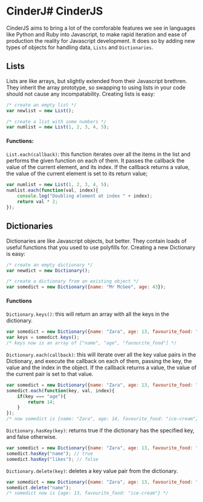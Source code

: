 # CinderJ# CinderJS

CinderJS aims to bring a lot of the comforable features we see in languages like Python and Ruby into Javascript, to make rapid iteration and ease of production the reality for Javascript development. It does so by adding new types of objects for handling data, `Lists` and `Dictionaries`.

## Lists
Lists are like arrays, but slightly extended from their Javascript brethren. They inherit the array prototype, so swapping to using lists in your code should not cause any incompatability. Creating lists is easy:

``` javascript
/* create an empty list */
var newlist = new List();

/* create a list with some numbers */
var numlist = new List(1, 2, 3, 4, 5);
```

#### Functions:
`List.each(callback)`: this function iterates over all the items in the list and performs the given function on each of them. It passes the callback the value of the current element, and its index. If the callback returns a value, the value of the current element is set to its return value;

``` javascript
var numlist = new List(1, 2, 3, 4, 5);
numlist.each(function(val, index){
	console.log("Doubling element at index " + index);
    return val * 2;
});
```

## Dictionaries
Dictionaries are like Javascript objects, but better. They contain loads of useful functions that you used to use polyfills for. Creating a new Dictionary is easy:

``` javascript
/* create an empty dictionary */
var newdict = new Dictionary();

/* create a dictionary from an existing object */
var somedict = new Dictionary({name: "Mr McGee", age: 43});
```

#### Functions
`Dictionary.keys()`: this will return an array with all the keys in the dictionary.

``` javascript
var somedict = new Dictionary({name: "Zara", age: 13, favourite_food: "ice-cream"});
var keys = somedict.keys();
/* keys now is an array of ["name", "age", "favourite_food"] */
```

`Dictionary.each(callback)`: this will iterate over all the key value pairs in the Dictionary, and execute the callback on each of them, passing the key, the value and the index in the object. If the callback returns a value, the value of the current pair is set to that value.

``` javascript
var somedict = new Dictionary({name: "Zara", age: 13, favourite_food: "ice-cream"});
somedict.each(function(key, val, index){
	if(key === "age"){
   		return 14;
    }
});
/* now somedict is {name: "Zara", age: 14, favourite_food: "ice-cream"} */
```

`Dictionary.hasKey(key)`: returns true if the dictionary has the specified key, and false otherwise.

``` javascript
var somedict = new Dictionary({name: "Zara", age: 13, favourite_food: "ice-cream"});
somedict.hasKey("name"); // true
somedict.hasKey("likes"); // false
```

`Dictionary.delete(key)`: deletes a key value pair from the dictionary.

``` javascript
var somedict = new Dictionary({name: "Zara", age: 13, favourite_food: "ice-cream"});
somedict.delete("name");
/* somedict now is {age: 13, favourite_food: "ice-cream"} */
```


